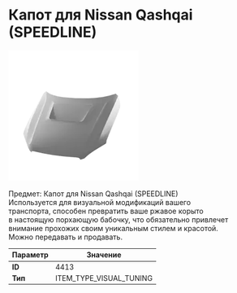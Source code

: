 # Капот для Nissan Qashqai (SPEEDLINE)

![Item Image](../img/4413.webp?raw=true)

Предмет: Капот для Nissan Qashqai (SPEEDLINE)<br>Используется для визуальной модификаций вашего<br>транспорта, способен превратить ваше ржавое корыто<br>в настоящую порхающую бабочку, что обязательно привлечет<br>внимание прохожих своим уникальным стилем и красотой.<br>Можно передавать и продавать.


| Параметр | Значение |
|----------|----------|
| **ID** | 4413 |
| **Тип** | ITEM_TYPE_VISUAL_TUNING |

